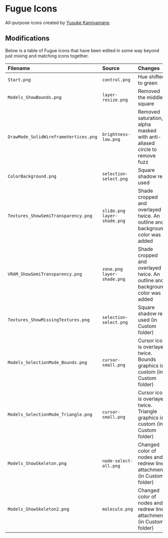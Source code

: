 # Fugue Icons

All-purpose icons created by [Yusuke Kamiyamane](https://p.yusukekamiyamane.com).


## Modifications

Below is a table of Fugue icons that have been edited in some way beyond just mixing and matching icons together.

|Filename|Source|Changes|
|:-------|:-----|:------|
|`Start.png`|`control.png`|Hue shifted to green|
|`Models_ShowBounds.png`|`layer-resize.png`|Removed the middle square|
|`DrawMode_SolidWireframeVertices.png`|`brightness-low.png`|Removed saturation, alpha masked with anti-aliased circle to remove fuzz|
|`ColorBackground.png`|`selection-select.png`|Square shadow re-used|
|`Textures_ShowSemiTransparency.png`|`slide.png`<br>`layer-shade.png`|Shade cropped and overlayed twice. An outline and background color was added|
|`VRAM_ShowSemiTransparency.png`|`zone.png`<br>`layer-shade.png`|Shade cropped and overlayed twice. An outline and background color was added|
|`Textures_ShowMissingTextures.png`|`selection-select.png`|Square shadow re-used (in Custom folder)|
|`Models_SelectionMode_Bounds.png`|`cursor-small.png`|Cursor icon is overlayed twice. Bounds graphics is custom (in Custom folder)|
|`Models_SelectionMode_Triangle.png`|`cursor-small.png`|Cursor icon is overlayed twice. Triangle graphics is custom (in Custom folder)|
|`Models_ShowSkeleton.png`|`node-select-all.png`|Changed color of nodes and redrew line attachments (in Custom folder)|
|`Models_ShowSkeleton2.png`|`molecule.png`|Changed color of nodes and redrew line attachments (in Custom folder)|